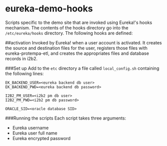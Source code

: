# eureka-demo-hooks
Scripts specific to the demo site that are invoked using Eureka!'s hooks mechanism. The contents of the hooks directory go into the `/etc/eureka/hooks` directory. The following hooks are defined:

##activation
Invoked by Eureka! when a user account is activated. It creates the source and destination files for the user, registers those files with eureka-protempa-etl, and creates the appropriates files and database records in i2b2.

###Set up
Add to the `etc` directory a file called `local_config.sh` containing the following lines:
```
EK_BACKEND_USER=<eureka backend db user>
EK_BACKEND_PWD=<eureka backend db password>

I2B2_PM_USER=<i2b2 pm db user>
I2B2_PM_PWD=<i2b2 pm db password>

ORACLE_SID=<oracle database SID>
```

###Running the scripts
Each script takes three arguments:
* Eureka username
* Eureka user full name
* Eureka encrypted password
